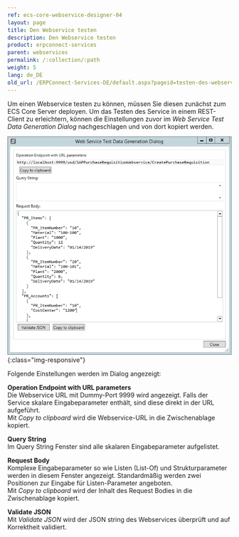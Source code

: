 ```yaml
---
ref: ecs-core-webservice-designer-04
layout: page
title: Den Webservice testen
description: Den Webservice testen
product: erpconnect-services
parent: webservices
permalink: /:collection/:path
weight: 5
lang: de_DE
old_url: /ERPConnect-Services-DE/default.aspx?pageid=testen-des-webservice
---
```


Um einen Webservice testen zu können, müssen Sie diesen zunächst zum ECS Core Server deployen. 
Um das Testen des Service in einem REST-Client zu erleichtern, können die Einstellungen zuvor im *Web Service Test Data Generation Dialog* nachgeschlagen und von dort kopiert werden. 

![ecscore-webservicetestdialog](/img/content/ecscore-wsd_20.jpg){:class="img-responsive"}

Folgende Einstellungen werden im Dialog angezeigt:

**Operation Endpoint with URL parameters** <br>
Die Webservice URL mit Dummy-Port 9999 wird angezeigt. Falls der Service skalare Eingabeparameter enthält, sind diese direkt in der URL aufgeführt. <br>
Mit *Copy to clipboard* wird die Webservice-URL in die Zwischenablage kopiert. 

**Query String** <br>
Im Query String Fenster sind alle skalaren Eingabeparameter aufgelistet. 

**Request Body** <br>
Komplexe Eingabeparameter so wie Listen (List-Of) und Strukturparameter werden in diesem Fenster angezeigt. Standardmäßig werden zwei Positionen zur Eingabe für Listen-Parameter angeboten. <br> 
Mit *Copy to clipboard* wird der Inhalt des Request Bodies in die Zwischenablage kopiert. 

**Validate JSON** <br>
Mit *Validate JSON* wird der JSON string des Webservices überprüft und auf Korrektheit validiert. 
